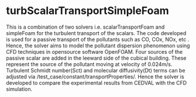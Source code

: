 # turbScalarTransportSimpleFoam
This is a combination of two solvers i.e. scalarTransportFoam and simpleFoam for the turbulent transport of the scalars. The code developed is used for a passive transport of the pollutants such as CO, COx, NOx, etc . Hence, the solver aims to model the pollutant dispersion phenomenon using CFD techniques in opensource software OpenFOAM. 
Four sources of the passive scalar are added in the leeward side of the cubical building. These represent the source of the pollutant moving at velocity of 0.024m/s. Turbulent Schmidt number(Sct) and molecular diffusivity(Dt) terms can be adjusted via /test_case/constant/transportProperties/. Hence the solver is developed to compare the experimental results from CEDVAL with the CFD simulation. 
